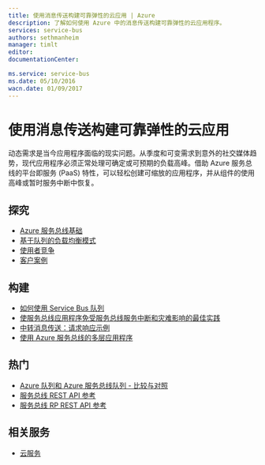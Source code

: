 ```yaml
---
title: 使用消息传送构建可靠弹性的云应用 | Azure
description: 了解如何使用 Azure 中的消息传送构建可靠弹性的云应用程序。
services: service-bus
authors: sethmanheim
manager: timlt
editor: 
documentationCenter: 

ms.service: service-bus
ms.date: 05/10/2016
wacn.date: 01/09/2017
---
```


# 使用消息传送构建可靠弹性的云应用 
 
动态需求是当今应用程序面临的现实问题。从季度和可变需求到意外的社交媒体趋势，现代应用程序必须正常处理可确定或可预期的负载高峰。借助 Azure 服务总线的平台即服务 (PaaS) 特性，可以轻松创建可缩放的应用程序，并从组件的使用高峰或暂时服务中断中恢复。
 
## 探究

- [Azure 服务总线基础](./service-bus-fundamentals-hybrid-solutions.md)
- [基于队列的负载均衡模式](http://msdn.microsoft.com/zh-cn/library/dn589783.aspx)
- [使用者竞争](http://msdn.microsoft.com/zh-cn/library/dn568101.aspx)
- [客户案例](https://customers.microsoft.com/Pages/Home.aspx)
 
## 构建
- [如何使用 Service Bus 队列](./service-bus-dotnet-get-started-with-queues.md)
- [使服务总线应用程序免受服务总线服务中断和灾难影响的最佳实践](./service-bus-outages-disasters.md)
- [中转消息传送：请求响应示例](https://code.msdn.microsoft.com/Brokered-Messaging-Request-0ce8fcaf) 
- [使用 Azure 服务总线的多层应用程序](./service-bus-dotnet-multi-tier-app-using-service-bus-queues.md)
 
## 热门
- [Azure 队列和 Azure 服务总线队列 - 比较与对照](./service-bus-azure-and-service-bus-queues-compared-contrasted.md)
- [服务总线 REST API 参考](http://msdn.microsoft.com/zh-cn/library/azure/hh780717.aspx)
- [服务总线 RP REST API 参考](https://msdn.microsoft.com/zh-cn/library/azure/mt639375.aspx)

## 相关服务
- [云服务](https://www.azure.cn/home/features/cloud-services/)

<!---HONumber=Mooncake_Quality_Review_0104_2017-->